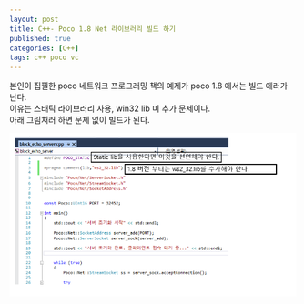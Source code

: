 ```yaml
---
layout: post
title: C++- Poco 1.8 Net 라이브러리 빌드 하기
published: true
categories: [C++]
tags: c++ poco vc
---
```

본인이 집필한 poco 네트워크 프로그래밍 책의 예제가 poco 1.8 에서는 빌드 에러가 난다.  
이유는 스태틱 라이브러리 사용, win32 lib 미 추가 문제이다.  
아래 그림처러 하면 문제 없이 빌드가 된다.    
    
![](/images/cpp/poco_net_18_build.PNG)    
    
